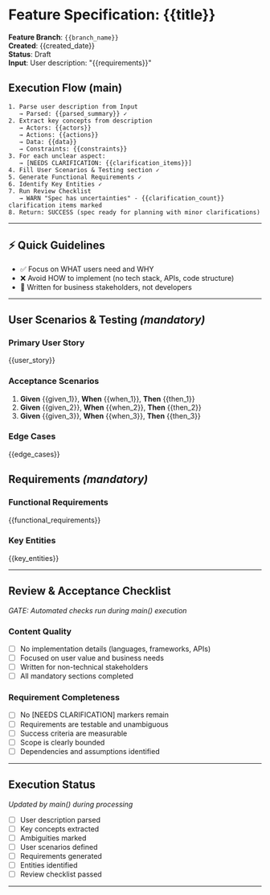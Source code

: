 # Feature Specification: {{title}}

**Feature Branch**: `{{branch_name}}`  
**Created**: {{created_date}}  
**Status**: Draft  
**Input**: User description: "{{requirements}}"

## Execution Flow (main)
```
1. Parse user description from Input
   → Parsed: {{parsed_summary}} ✓
2. Extract key concepts from description
   → Actors: {{actors}}
   → Actions: {{actions}}
   → Data: {{data}}
   → Constraints: {{constraints}}
3. For each unclear aspect:
   → [NEEDS CLARIFICATION: {{clarification_items}}]
4. Fill User Scenarios & Testing section ✓
5. Generate Functional Requirements ✓
6. Identify Key Entities ✓
7. Run Review Checklist
   → WARN "Spec has uncertainties" - {{clarification_count}} clarification items marked
8. Return: SUCCESS (spec ready for planning with minor clarifications)
```

---

## ⚡ Quick Guidelines
- ✅ Focus on WHAT users need and WHY
- ❌ Avoid HOW to implement (no tech stack, APIs, code structure)
- 👥 Written for business stakeholders, not developers

---

## User Scenarios & Testing *(mandatory)*

### Primary User Story
{{user_story}}

### Acceptance Scenarios
1. **Given** {{given_1}}, **When** {{when_1}}, **Then** {{then_1}}
2. **Given** {{given_2}}, **When** {{when_2}}, **Then** {{then_2}}
3. **Given** {{given_3}}, **When** {{when_3}}, **Then** {{then_3}}

### Edge Cases
{{edge_cases}}

## Requirements *(mandatory)*

### Functional Requirements
{{functional_requirements}}

### Key Entities
{{key_entities}}

---

## Review & Acceptance Checklist
*GATE: Automated checks run during main() execution*

### Content Quality
- [ ] No implementation details (languages, frameworks, APIs)
- [ ] Focused on user value and business needs
- [ ] Written for non-technical stakeholders
- [ ] All mandatory sections completed

### Requirement Completeness
- [ ] No [NEEDS CLARIFICATION] markers remain
- [ ] Requirements are testable and unambiguous  
- [ ] Success criteria are measurable
- [ ] Scope is clearly bounded
- [ ] Dependencies and assumptions identified

---

## Execution Status
*Updated by main() during processing*

- [ ] User description parsed
- [ ] Key concepts extracted
- [ ] Ambiguities marked
- [ ] User scenarios defined
- [ ] Requirements generated
- [ ] Entities identified
- [ ] Review checklist passed

---